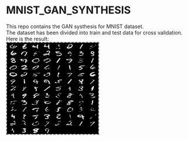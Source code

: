 # MNIST_GAN_SYNTHESIS
This repo contains the GAN systhesis for MNIST dataset. <br>
The dataset has been divided into train and test data for cross validation. <br>
Here is the result:<br>
<img align='center' style="border-color:gray;border-width:2px;border-style:dashed"  src="sample_.png" width = "250px" height="250px" ></img>
